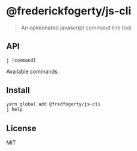 # @frederickfogerty/js-cli

> An opinionated javascript command line tool

## API

`j [command]`

Available commands:

## Install

```sh
yarn global add @fredfogerty/js-cli
j help
```

## License

MIT

